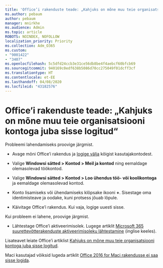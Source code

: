```yaml
---
title: 'Office’i rakenduste teade: „Kahjuks on mõne muu teie organisatsiooni kontoga juba sisse logitud“'
ms.author: pebaum
author: pebaum
manager: mnirkhe
ms.audience: Admin
ms.topic: article
ROBOTS: NOINDEX, NOFOLLOW
localization_priority: Priority
ms.collection: Adm_O365
ms.custom:
- "9001422"
- "3407"
ms.openlocfilehash: 5c5dfd24ccb3e31ce56db8be4f4aebcf60bfcb69
ms.sourcegitcommit: 940169c0edf638b5086d70cc275049f01dcff3cf
ms.translationtype: HT
ms.contentlocale: et-EE
ms.lasthandoff: 04/08/2020
ms.locfileid: "43182576"
---
```

# <a name="office-apps-message---sorry-another-account-from-your-organization-is-already-signed-in"></a>Office’i rakenduste teade: „Kahjuks on mõne muu teie organisatsiooni kontoga juba sisse logitud“

Probleemi lahendamiseks proovige järgmist.

- Avage mõni Office’i rakendus ja [logige välja](https://support.office.com/article/sign-out-of-office-5a20dc11-47e9-4b6f-945d-478cb6d92071) kõigist kasutajakontodest.

- Valige **Windowsi sätted > Kontod > Meil ja kontod** ning eemaldage olemasolevad töökontod.

- Valige **Windowsi sätted > Kontod > Loo ühendus töö- või koolikontoga** ja eemaldage olemasolevad kontod. 

- Konto lisamiseks või ühendamiseks klõpsake ikooni **+**. Sisestage oma identimisteave ja oodake, kuni protsess jõuab lõpule.

- Käivitage Office’i rakendus. Kui vaja, logige uuesti sisse. 

Kui probleem ei lahene, proovige järgmist. 

- Lähtestage Office’i aktiveerimisolek. Lugege artiklit [Microsoft 365 suurettevõtterakenduste aktiveerimisoleku lähtestamine](https://docs.microsoft.com/office365/troubleshoot/activation/reset-office-365-proplus-activation-state) (inglise keeles).

Lisateavet leiate Office’i artiklist [Kahjuks on mõne muu teie organisatsiooni kontoga juba sisse logitud](https://docs.microsoft.com/office/troubleshoot/error-messages/another-account-already-signed-in).

Maci kasutajad võiksid lugeda artiklit [Office 2016 for Maci rakendusse ei saa sisse logida](https://docs.microsoft.com/office365/troubleshoot/authentication/sign-in-to-office-2016-for-mac-fail).
